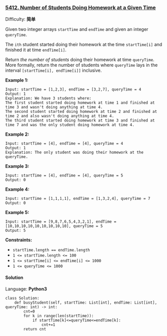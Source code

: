 ### [5412\. Number of Students Doing Homework at a Given Time](https://leetcode-cn.com/problems/number-of-students-doing-homework-at-a-given-time/)

Difficulty: **简单**


Given two integer arrays `startTime` and `endTime` and given an integer `queryTime`.

The `ith` student started doing their homework at the time `startTime[i]` and finished it at time `endTime[i]`.

Return _the number of students_ doing their homework at time `queryTime`. More formally, return the number of students where `queryTime` lays in the interval `[startTime[i], endTime[i]]` inclusive.

**Example 1:**

```
Input: startTime = [1,2,3], endTime = [3,2,7], queryTime = 4
Output: 1
Explanation: We have 3 students where:
The first student started doing homework at time 1 and finished at time 3 and wasn't doing anything at time 4.
The second student started doing homework at time 2 and finished at time 2 and also wasn't doing anything at time 4.
The third student started doing homework at time 3 and finished at time 7 and was the only student doing homework at time 4.
```

**Example 2:**

```
Input: startTime = [4], endTime = [4], queryTime = 4
Output: 1
Explanation: The only student was doing their homework at the queryTime.
```

**Example 3:**

```
Input: startTime = [4], endTime = [4], queryTime = 5
Output: 0
```

**Example 4:**

```
Input: startTime = [1,1,1,1], endTime = [1,3,2,4], queryTime = 7
Output: 0
```

**Example 5:**

```
Input: startTime = [9,8,7,6,5,4,3,2,1], endTime = [10,10,10,10,10,10,10,10,10], queryTime = 5
Output: 5
```

**Constraints:**

*   `startTime.length == endTime.length`
*   `1 <= startTime.length <= 100`
*   `1 <= startTime[i] <= endTime[i] <= 1000`
*   `1 <= queryTime <= 1000`


#### Solution

Language: **Python3**

```python3
class Solution:
    def busyStudent(self, startTime: List[int], endTime: List[int], queryTime: int) -> int:
        cnt=0
        for k in range(len(startTime)):
            if startTime[k]<=queryTime<=endTime[k]:
                cnt+=1
        return cnt
```
